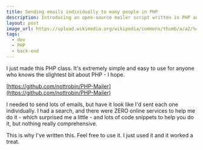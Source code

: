 ```yaml
---
title: Sending emails individually to many people in PHP
description: Introducing an open-source mailer script written in PHP and hosted on Github.
layout: post
image_url: https://upload.wikimedia.org/wikipedia/commons/thumb/a/a2/%40_symbol.svg/2000px-%40_symbol.svg.png
tags:
  - dev
  - PHP
  - back-end
---
```


I just made this PHP class. It's extremely simple and easy to use for
anyone who knows the slightest bit about PHP - I hope.

[https://github.com/nottrobin/PHP-Mailer](https://github.com/nottrobin/PHP-Mailer)

I needed to send lots of emails, but have it look like I'd sent each one
individually. I had a search, and there were ZERO online services to
help me do it - which surprised me a little - and lots of code snippets
to help you do it, but nothing really comprehensive.

This is why I've written this. Feel free to use it. I just used it and
it worked a treat.
